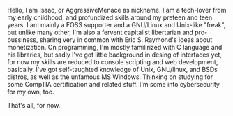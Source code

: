 Hello, I am Isaac, or AggressiveMenace as nickname. I am a tech-lover from my early childhood, and profundized skills around my preteen and teen years.
I am mainly a FOSS supporter and a GNU/Linux and Unix-like "freak", but unlike many other, I'm also a fervent capitalist libertarian and pro-bussiness, sharing very in common with Eric S. Raymond's ideas about monetization.
On programming, I'm mostly familirized with C language and his libraries, but sadly I've got little background in desing of interfaces yet, for now my skills are reduced to console scripting and web development, basically.
I've got self-taughted knowledge of Unix, GNU/linux, and BSDs distros, as well as the unfamous MS Windows. Thinking on studying for some CompTIA certification and related stuff. I'm some into cybersecurity for my own, too.

That's all, for now.
